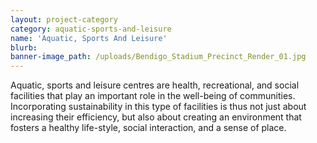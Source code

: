 ```yaml
---
layout: project-category
category: aquatic-sports-and-leisure
name: 'Aquatic, Sports And Leisure'
blurb:
banner-image_path: /uploads/Bendigo_Stadium_Precinct_Render_01.jpg
---
```



Aquatic, sports and leisure centres are health, recreational, and social facilities that play an important role in the well-being of communities. Incorporating sustainability in this type of facilities is thus not just about increasing their efficiency, but also about creating an environment that fosters a healthy life-style, social interaction, and a sense of place.
